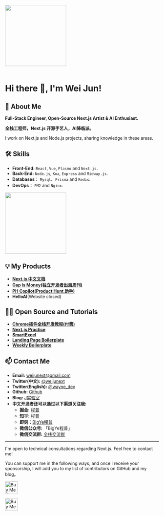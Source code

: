 <div style="overflow:hidden" class="weijunext">

<a href="https://github.com/weijunext/weijunext" style="max-width:50%;" >
  <img height="200" align="center" src="https://github-readme-stats.vercel.app/api?username=weijunext&count_private=true&theme=radical" />
</a>


</div>

<br/>

# Hi there 👋, I'm Wei Jun!

## 🚀 About Me
**Full-Stack Engineer, Open-Source Next.js Artist & AI Enthusiast.**

**全栈工程师，Next.js 开源手艺人，AI降临派。**

I work on Next.js and Node.js projects, sharing knowledge in these areas.

## 🛠 Skills
- **Front-End:** `React`, `Vue`, `Plasmo` and `Next.js`.
- **Back-End:** `Node.js`, `Koa`, `Express` and `Midway.js`.
- **Databases：** `Mysql`、`Prisma` and `Redis`.
- **DevOps：** `PM2` and `Nginx`.

<a href="https://github.com/weijunext/weijunext" style="max-width:50%;" >
  <img height="200" align="center" src="https://github-readme-stats-one-mu-82.vercel.app/api/top-langs/?username=weijunext&layout=compact&langs_count=8">
</a>

## 💡 My Products

- [**Next.js 中文文档**](https://nextjscn.org/)
- [**Gap Is Money(独立开发者出海周刊)**](https://gapis.money/)
- [**PH Copilot(Product Hunt 助手)**](https://PHCopilot.AI/)
- **HelloAI**(Website closed)

## 🧑‍💻 Open Source and Tutorials

- [**Chrome插件全栈开发教程(付费)**](https://xiaobot.net/p/ship-ph-copilot)
- [**Next.js Practice**](https://github.com/weijunext/nextjs-learn-demos)
- [**SmartExcel**](https://smartexcel.cc/)
- [**Landing Page Boilerplate**](https://landingpage.weijunext.com)
- [**Weekly Boilerplate**](https://weekly.weijunext.com)

## 📫 Contact Me
- **Email:** [weijunext@gmail.com](mailto:weijunext@gmail.com)
- **Twitter(中文):** [@weijunext](https://twitter.com/weijunext)
- **Twitter(English):** [@wayne_dev](https://twitter.com/wayne_dev)
- **Github:** [Github](https://github.com/weijunext)  
- **Blog:** [J实验室](https://weijunext.com/)
- **中文开发者还可以通过以下渠道关注我:**
  - **掘金:** [程普](https://juejin.cn/user/26044008768029)
  - **知乎:** [程普](https://www.zhihu.com/people/mo-mo-mo-89-12-11)
  - **即刻：**[BigYe程普](https://m.okjike.com/users/13EF1128-B51B-4D22-8B95-16BB406529F0)
  - **微信公众号:** 「BigYe程普」
  - **微信交流群:** [全栈交流群](https://weijunext.com/make-a-friend)
---

I'm open to technical consultations regarding Next.js. Feel free to contact me!

You can support me in the following ways, and once I receive your sponsorship, I will add you to my list of contributors on GitHub and my blog。

<a href="https://www.buymeacoffee.com/weijunext" target="_blank"><img src="https://cdn.buymeacoffee.com/buttons/v2/default-yellow.png" alt="Buy Me A Coffee" style="height: 41px !important" ></a>

<a href='https://ko-fi.com/G2G6TWWMG' target='_blank'><img height='41'  style='height: 41px' src='https://storage.ko-fi.com/cdn/kofi3.png?v=3' border='0' alt='Buy Me a Coffee at ko-fi.com' /></a>


